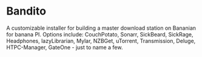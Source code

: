 # Bandito
A customizable installer for building a master download station on Bananian for banana PI. Options include: CouchPotato, Sonarr, SickBeard, SickRage, Headphones, lazyLibrarian, Mylar, NZBGet, uTorrent, Transmission, Deluge, HTPC-Manager, GateOne - just to name a few.
